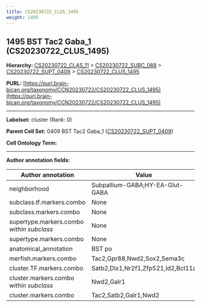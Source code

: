 ```yaml
---
title: CS20230722_CLUS_1495
weight: 1495
---
```

## 1495 BST Tac2 Gaba_1 (CS20230722_CLUS_1495)
<b>Hierarchy: </b>
[CS20230722_CLAS_11](../CS20230722_CLAS_11) >
[CS20230722_SUBC_088](../CS20230722_SUBC_088) >
[CS20230722_SUPT_0409](../CS20230722_SUPT_0409) >
[CS20230722_CLUS_1495](../CS20230722_CLUS_1495)

**PURL:** [https://purl.brain-bican.org/taxonomy/CCN20230722/CS20230722_CLUS_1495](https://purl.brain-bican.org/taxonomy/CCN20230722/CS20230722_CLUS_1495)

---


**Labelset:** cluster (Rank: 0)

**Parent Cell Set:** 0409 BST Tac2 Gaba_1 ([CS20230722_SUPT_0409](../CS20230722_SUPT_0409))



**Cell Ontology Term:** 

[MARKER GENES.]: #


---

[TRANSFERRED ANNOTATIONS.]: #


[AUTHOR ANNOTATION FIELDS.]: #


**Author annotation fields:**

| Author annotation | Value |
|-------------------|-------|
|neighborhood|Subpallium-GABA;HY-EA-Glut-GABA|
|subclass.tf.markers.combo|None|
|subclass.markers.combo|None|
|supertype.markers.combo _within subclass_|None|
|supertype.markers.combo|None|
|anatomical_annotation|BST po|
|merfish.markers.combo|Tac2,Gpr88,Nwd2,Sox2,Sema3c|
|cluster.TF.markers.combo|Satb2,Dlx1,Nr2f1,Zfp521,Id2,Bcl11a|
|cluster.markers.combo _within subclass_|Nwd2,Galr1|
|cluster.markers.combo|Tac2,Satb2,Galr1,Nwd2|
